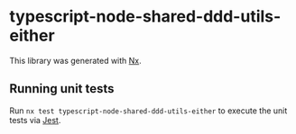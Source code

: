 # typescript-node-shared-ddd-utils-either

This library was generated with [Nx](https://nx.dev).

## Running unit tests

Run `nx test typescript-node-shared-ddd-utils-either` to execute the unit tests via [Jest](https://jestjs.io).

